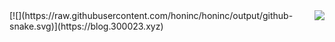 <img src="https://github-readme-stats-mrdulin.vercel.app/api?username=honinc&show_icons=true&hide_border=true&include_all_commits=true&hide_title=true" align="right">
[![](https://raw.githubusercontent.com/honinc/honinc/output/github-snake.svg)](https://blog.300023.xyz)
